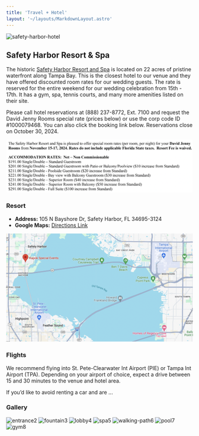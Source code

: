 ```yaml
---
title: 'Travel + Hotel'
layout: '~/layouts/MarkdownLayout.astro'
---
```


![safety-harbor-hotel](/assets/safety-harbor1.jpg)

## Safety Harbor Resort & Spa

The historic [Safety Harbor Resort and Spa](https://www.safetyharborspa.com/) is located on 22 acres of pristine waterfront along Tampa Bay. This is the closest hotel to our venue and they have offered discounted room rates for our wedding guests. The rate is reserved for the entire weekend for our wedding celebration from 15th - 17th. It has a gym, spa, tennis courts, and many more amenities listed on their site.

Please call hotel reservations at (888) 237-8772, Ext. 7100 and request the David Jenny Rooms special rate (prices below) or use the corp code ID #1000079468. You can also click the booking link below. Reservations close on October 30, 2024.

![resort-rates](src/assets/images/resort-rates.png)

### Resort

- **Address:** 105 N Bayshore Dr, Safety Harbor, FL 34695-3124
- **Google Maps:** [Directions Link](https://maps.app.goo.gl/SfBoGPmmbZpUpHJR9)

![house](src/assets/images/kapok-map.png)

### Flights

We recommend flying into St. Pete-Clearwater Int Airport (PIE) or Tampa Int Airport (TPA). Depending on your airport of choice, expect a drive between 15 and 30 minutes to the venue and hotel area.

If you’d like to avoid renting a car and are ...

### Gallery

![entrance2](/assets/safety-harbor2.jpg)
![fountain3](/assets/harbor3.jpg)
![lobby4](/assets/harbor4.jpg)
![spa5](/assets/harbor5.jpg)
![walking-path6](/assets/harbor6.jpg)
![pool7](/assets/harbor7.jpg)
![gym8](/assets/harbor8.jpg)
